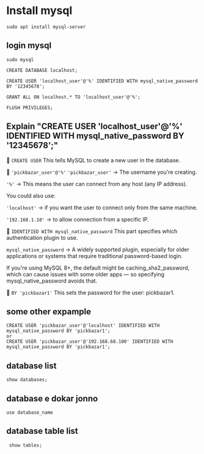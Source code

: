 
# Install mysql

```
sudo apt install mysql-server
```

## login mysql

```
sudo mysql

CREATE DATABASE localhost;

CREATE USER 'localhost_user'@'%' IDENTIFIED WITH mysql_native_password BY '12345678';

GRANT ALL ON localhost.* TO 'localhost_user'@'%';

FLUSH PRIVILEGES;
```


## Explain "CREATE USER 'localhost_user'@'%' IDENTIFIED WITH mysql_native_password BY '12345678';"
🔸 ```CREATE USER``` This tells MySQL to create a new user in the database.

🔸 ```'pickbazar_user'@'%'```
```'pickbazar_user'``` → The username you're creating.

```'%'``` → This means the user can connect from any host (any IP address).

You could also use:

```'localhost'``` → if you want the user to connect only from the same machine.

```'192.168.1.10'``` → to allow connection from a specific IP.

🔸 ```IDENTIFIED WITH mysql_native_password```
This part specifies which authentication plugin to use.

```mysql_native_password``` → A widely supported plugin, especially for older applications or systems that require traditional password-based login.

If you're using MySQL 8+, the default might be caching_sha2_password, which can cause issues with some older apps — so specifying mysql_native_password avoids that.

🔸 ```BY 'pickbazar1'```
This sets the password for the user: pickbazar1.

## some other expample
```
CREATE USER 'pickbazar_user'@'localhost' IDENTIFIED WITH mysql_native_password BY 'pickbazar1';
or
CREATE USER 'pickbazar_user'@'192.168.68.100' IDENTIFIED WITH mysql_native_password BY 'pickbazar1';

```
## database list

```show databases;```
## database e dokar jonno
```use database_name```
## database table list

``` show tables;```














